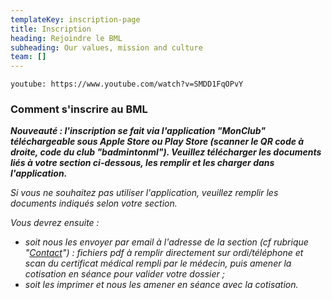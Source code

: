 ```yaml
---
templateKey: inscription-page
title: Inscription
heading: Rejoindre le BML
subheading: Our values, mission and culture
team: []
---
```

`youtube: https://www.youtube.com/watch?v=SMDD1FqOPvY`

### Comment s'inscrire au BML

***Nouveauté : l'inscription se fait via l'application "MonClub" téléchargeable sous Apple Store ou Play Store (scanner le QR code à droite, code du club "badmintonml"). Veuillez télécharger les documents liés à votre section ci-dessous, les remplir et les charger dans l'application.***

*Si vous ne souhaitez pas utiliser l'application, veuillez remplir les documents indiqués selon votre section.*

*Vous devrez ensuite :*

* *soit nous les envoyer par email à l'adresse de la section (cf rubrique "[Contact](https://sites.google.com/view/badml/contact?authuser=0)") : fichiers pdf à remplir directement sur ordi/téléphone et scan du certificat médical rempli par le médecin, puis amener la cotisation en séance pour valider votre dossier ;*
* *soit les imprimer et nous les amener en séance avec la cotisation.*
